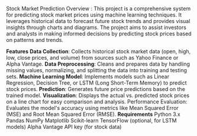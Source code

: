 Stock Market Prediction
Overview :
This project is a comprehensive system for predicting stock market prices using machine learning techniques. It leverages historical data to forecast future stock trends and provides visual insights through charts and diagrams. The project aims to assist investors and analysts in making informed decisions by predicting stock prices based on patterns and trends.

**Features**
**Data Collection**: Collects historical stock market data (open, high, low, close prices, and volume) from sources such as Yahoo Finance or Alpha Vantage.
**Data Preprocessing**: Cleans and prepares data by handling missing values, normalizing, and splitting the data into training and testing sets.
**Machine Learning Model**: Implements models such as Linear Regression, Decision Tree, or LSTM (Long Short-Term Memory) to predict stock prices.
**Prediction**: Generates future price predictions based on the trained model.
**Visualization**: Displays the actual vs. predicted stock prices on a line chart for easy comparison and analysis.
Performance Evaluation: Evaluates the model's accuracy using metrics like Mean Squared Error (MSE) and Root Mean Squared Error (RMSE).
**Requirements**
Python 3.x
Pandas
NumPy
Matplotlib
Scikit-learn
TensorFlow (optional, for LSTM models)
Alpha Vantage API key (for stock data)


